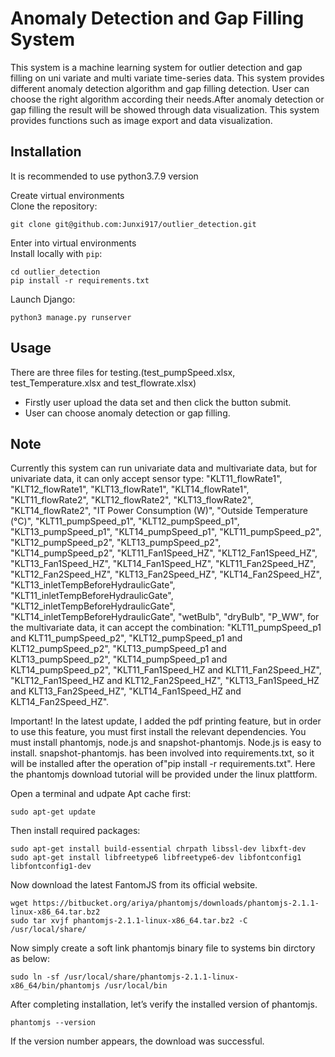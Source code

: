 # Anomaly Detection and Gap Filling System
This system is a machine learning system for outlier detection and gap filling on uni variate and multi variate time-series data. This system provides different anomaly detection algorithm and gap filling detection. User can choose the right algorithm according their needs.After anomaly detection or gap filling the result will be showed through data visualization. This system provides functions such as image export and data visualization.
## Installation
It is recommended to use python3.7.9 version

Create virtual environments<br>
Clone the repository:<br>
```
git clone git@github.com:Junxi917/outlier_detection.git
```
Enter into virtual environments<br>
Install locally with `pip`:
```
cd outlier_detection
pip install -r requirements.txt
```
Launch Django:
```
python3 manage.py runserver
```
## Usage
There are three files for testing.(test_pumpSpeed.xlsx, test_Temperature.xlsx and test_flowrate.xlsx)<br>
* Firstly user upload the data set and then click the button submit. 
* User can choose anomaly detection or gap filling.
## Note
Currently this system can run univariate data and multivariate data, but for univariate data, it can only accept sensor type: "KLT11_flowRate1",
                  "KLT12_flowRate1",
                  "KLT13_flowRate1",
                  "KLT14_flowRate1",
                  "KLT11_flowRate2",
                  "KLT12_flowRate2",
                  "KLT13_flowRate2",
                  "KLT14_flowRate2",
                  "IT Power Consumption (W)",
                  "Outside Temperature (°C)",
                  "KLT11_pumpSpeed_p1",
                  "KLT12_pumpSpeed_p1",
                  "KLT13_pumpSpeed_p1",
                  "KLT14_pumpSpeed_p1",
                  "KLT11_pumpSpeed_p2",
                  "KLT12_pumpSpeed_p2",
                  "KLT13_pumpSpeed_p2",
                  "KLT14_pumpSpeed_p2",
                  "KLT11_Fan1Speed_HZ",
                  "KLT12_Fan1Speed_HZ",
                  "KLT13_Fan1Speed_HZ",
                  "KLT14_Fan1Speed_HZ",
                  "KLT11_Fan2Speed_HZ",
                  "KLT12_Fan2Speed_HZ",
                  "KLT13_Fan2Speed_HZ",
                  "KLT14_Fan2Speed_HZ",
                  "KLT13_inletTempBeforeHydraulicGate",
                  "KLT11_inletTempBeforeHydraulicGate",
                  "KLT12_inletTempBeforeHydraulicGate",
                  "KLT14_inletTempBeforeHydraulicGate",
                  "wetBulb",
                  "dryBulb",
                  "P_WW", 
for the multivariate data, it can accept the combination: "KLT11_pumpSpeed_p1 and KLT11_pumpSpeed_p2",
                        "KLT12_pumpSpeed_p1 and KLT12_pumpSpeed_p2",
                        "KLT13_pumpSpeed_p1 and KLT13_pumpSpeed_p2",
                        "KLT14_pumpSpeed_p1 and KLT14_pumpSpeed_p2",
                        "KLT11_Fan1Speed_HZ and KLT11_Fan2Speed_HZ",
                        "KLT12_Fan1Speed_HZ and KLT12_Fan2Speed_HZ",
                        "KLT13_Fan1Speed_HZ and KLT13_Fan2Speed_HZ",
                        "KLT14_Fan1Speed_HZ and KLT14_Fan2Speed_HZ".
                        
                       
 Important!
 In the latest update, I added the pdf printing feature, but in order to use this feature, you must first install the relevant dependencies.
 You must install phantomjs, node.js and snapshot-phantomjs. Node.js is easy  to install.  snapshot-phantomjs. has been involved into requirements.txt, so it will be installed after  the operation of"pip install -r requirements.txt". Here the phantomjs download tutorial will be provided under the linux plattform.
 
 Open a terminal and udpate Apt cache first:
 ```
sudo apt-get update 
```

Then install required packages:
 ```
sudo apt-get install build-essential chrpath libssl-dev libxft-dev 
sudo apt-get install libfreetype6 libfreetype6-dev libfontconfig1 libfontconfig1-dev 
```
Now download the latest FantomJS from its official website. 
 ```
wget https://bitbucket.org/ariya/phantomjs/downloads/phantomjs-2.1.1-linux-x86_64.tar.bz2 
sudo tar xvjf phantomjs-2.1.1-linux-x86_64.tar.bz2 -C /usr/local/share/ 
```
Now simply create a soft link phantomjs binary file to systems bin dirctory as below:
 ```
 sudo ln -sf /usr/local/share/phantomjs-2.1.1-linux-x86_64/bin/phantomjs /usr/local/bin 

```
After completing installation, let’s verify the installed version of phantomjs.
 ```
phantomjs --version 
```
If the version number appears, the download was successful.
 
